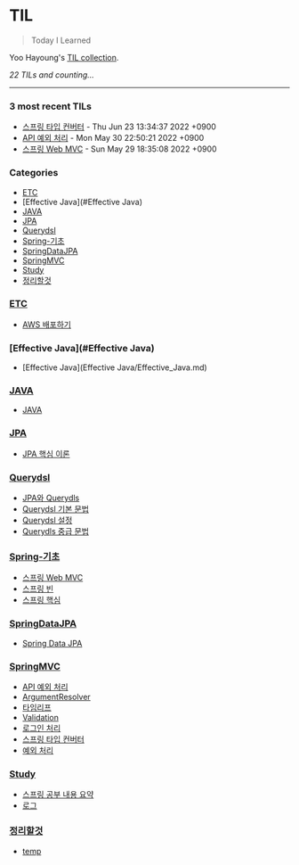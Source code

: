 # TIL
> Today I Learned

Yoo Hayoung's [TIL collection][1].


_22 TILs and counting..._

---

### 3 most recent TILs

- [스프링 타입 컨버터](SpringMVC/스프링_타입_컨버터.md) - Thu Jun 23 13:34:37 2022 +0900
- [API 예외 처리](SpringMVC/API_예외_처리.md) - Mon May 30 22:50:21 2022 +0900
- [스프링 Web MVC](Spring-기초/스프링_WEB_MVC.md) - Sun May 29 18:35:08 2022 +0900

### Categories

- [ETC](#ETC)
- [Effective Java](#Effective Java)
- [JAVA](#JAVA)
- [JPA](#JPA)
- [Querydsl](#Querydsl)
- [Spring-기초](#Spring-기초)
- [SpringDataJPA](#SpringDataJPA)
- [SpringMVC](#SpringMVC)
- [Study](#Study)
- [정리할것](#정리할것)

### [ETC](#ETC)
- [AWS 배포하기](ETC/AWS_배포하기.md)

### [Effective Java](#Effective Java)
- [Effective Java](Effective Java/Effective_Java.md)

### [JAVA](#JAVA)
- [JAVA](JAVA/JAVA.md)

### [JPA](#JPA)
- [JPA 핵심 이론](JPA/JPA_핵심_이론.md)

### [Querydsl](#Querydsl)
- [JPA와 Querydls](Querydsl/JPA와_Querydsl.md)
- [Querydsl 기본 문법](Querydsl/Querydsl_기본_문법.md)
- [Querydsl 설정](Querydsl/Querydsl_설정.md)
- [Querydls 중급 문법](Querydsl/Querydsl_중급_문법.md)

### [Spring-기초](#Spring-기초)
- [스프링 Web MVC](Spring-기초/스프링_WEB_MVC.md)
- [스프링 빈](Spring-기초/스프링_빈.md)
- [스프링 핵심](Spring-기초/스프링_핵심.md)

### [SpringDataJPA](#SpringDataJPA)
- [Spring Data JPA](SpringDataJPA/SpringDataJPA.md)

### [SpringMVC](#SpringMVC)
- [API 예외 처리](SpringMVC/API_예외_처리.md)
- [ArgumentResolver](SpringMVC/ArgumentResolver.md)
- [타임리프](SpringMVC/Thymeleaf.md)
- [Validation](SpringMVC/Validation.md)
- [로그인 처리](SpringMVC/로그인_처리.md)
- [스프링 타입 컨버터](SpringMVC/스프링_타입_컨버터.md)
- [예외 처리](SpringMVC/예외_처리.md)

### [Study](#Study)
- [스프링 공부 내용 요약](Study/Spring_MVC_내용_요약.md)
- [로그](Study/로그.md)

### [정리할것](#정리할것)
- [temp](정리할것/Learned.md)

[1]: https://github.com/YooHayoung/TIL

